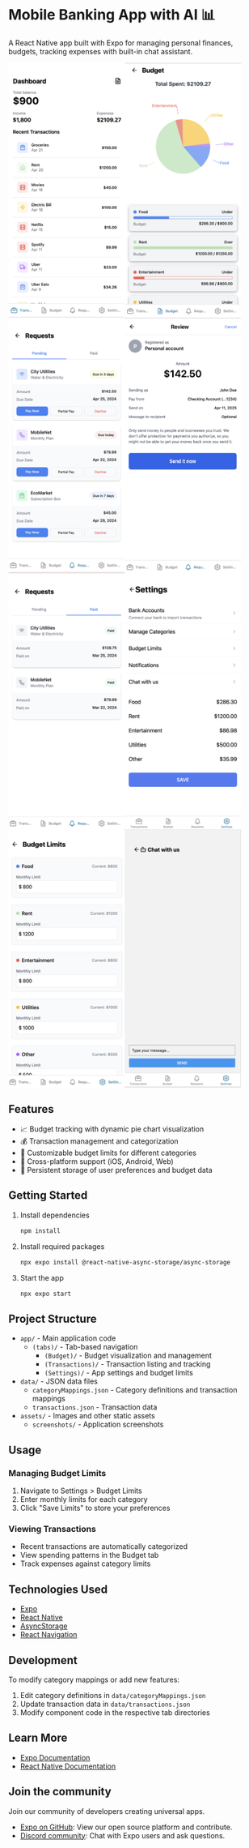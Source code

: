 # Mobile Banking App with AI 📊

A React Native app built with Expo for managing personal finances, budgets, tracking expenses with built-in chat assistant.

<div style="display: flex; flex-direction: row; flex-wrap: wrap;">
    <img src="./assets/screenshots/dashboard.png" width="230" alt="Dashboard Screenshot"/>
    <img src="./assets/screenshots/budget.png" width="230" alt="Budget Screenshot"/>
    <img src="./assets/screenshots/requests.png" width="230" alt="Requests Screenshot"/>
    <img src="./assets/screenshots/pay-now.png" width="230" alt="Pay Now Screenshot"/>
    <img src="./assets/screenshots/paid.png" width="230" alt="Paid Screenshot"/>
    <img src="./assets/screenshots/settings.png" width="230" alt="Settings Screenshot"/>
    <img src="./assets/screenshots/budgetLimits.png" width="230" alt="Budget Limits Screenshot"/>
     <img src="./assets/screenshots/chatbot.png" width="230" alt="chat assistant Screenshot"/>
</div>

## Features

- 📈 Budget tracking with dynamic pie chart visualization
- 💰 Transaction management and categorization
- 🎯 Customizable budget limits for different categories
- 📱 Cross-platform support (iOS, Android, Web)
- 💾 Persistent storage of user preferences and budget data


## Getting Started

1. Install dependencies
   ```bash
   npm install
   ```
   
2. Install required packages
   ```bash
   npx expo install @react-native-async-storage/async-storage
   ```
   
3. Start the app
   ```bash
   npx expo start
   ```

## Project Structure

- `app/` - Main application code
  - `(tabs)/` - Tab-based navigation
    - `(Budget)/` - Budget visualization and management
    - `(Transactions)/` - Transaction listing and tracking
    - `(Settings)/` - App settings and budget limits
- `data/` - JSON data files
  - `categoryMappings.json` - Category definitions and transaction mappings
  - `transactions.json` - Transaction data
- `assets/` - Images and other static assets
  - `screenshots/` - Application screenshots

## Usage

### Managing Budget Limits
1. Navigate to Settings > Budget Limits
2. Enter monthly limits for each category
3. Click "Save Limits" to store your preferences

### Viewing Transactions
- Recent transactions are automatically categorized
- View spending patterns in the Budget tab
- Track expenses against category limits

## Technologies Used

- [Expo](https://expo.dev)
- [React Native](https://reactnative.dev)
- [AsyncStorage](https://react-native-async-storage.github.io/async-storage/)
- [React Navigation](https://reactnavigation.org)

## Development

To modify category mappings or add new features:

1. Edit category definitions in `data/categoryMappings.json`
2. Update transaction data in `data/transactions.json`
3. Modify component code in the respective tab directories

## Learn More

- [Expo Documentation](https://docs.expo.dev/)
- [React Native Documentation](https://reactnative.dev/docs/getting-started)

## Join the community

Join our community of developers creating universal apps.

- [Expo on GitHub](https://github.com/expo/expo): View our open source platform and contribute.
- [Discord community](https://chat.expo.dev): Chat with Expo users and ask questions.
